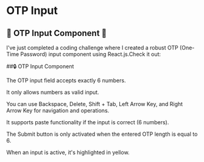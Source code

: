 # OTP Input 
## 🚀 OTP Input Component 🚀

I've just completed a coding challenge where I created a robust OTP (One-Time Password) input component using React.js.Check it out:

##🔒 OTP Input Component

The OTP input field accepts exactly 6 numbers.

It only allows numbers as valid input.

You can use Backspace, Delete, Shift + Tab, Left Arrow Key, and Right Arrow Key for navigation and operations.

It supports paste functionality if the input is correct (6 numbers).

The Submit button is only activated when the entered OTP length is equal to 6.

When an input is active, it's highlighted in yellow.